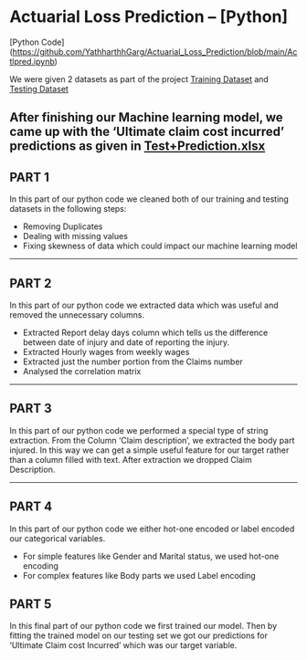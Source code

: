 # Actuarial Loss Prediction – [Python]
[Python Code] (https://github.com/YathharthhGarg/Actuarial_Loss_Prediction/blob/main/Actlpred.ipynb)

We were given 2 datasets as part of the project
[Training Dataset]( https://github.com/YathharthhGarg/Actuarial_Loss_Prediction/blob/main/train.csv) and [Testing Dataset]( https://github.com/YathharthhGarg/Actuarial_Loss_Prediction/blob/main/test.csv)

After finishing our Machine learning model, we came up with the ‘Ultimate claim cost incurred’ predictions as given in [Test+Prediction.xlsx]( https://github.com/YathharthhGarg/Actuarial_Loss_Prediction/blob/main/test%2Bprediction.xlsx)
---
## PART 1
In this part of our python code we cleaned both of our training and testing datasets in the following steps:
-	Removing Duplicates
-	Dealing with missing values
-	Fixing skewness of data which could impact our machine learning model
---

## PART 2
In this part of our python code we extracted data which was useful and removed the unnecessary columns.
-	Extracted Report delay days column which tells us the difference between date of injury and date of reporting the injury.
-	Extracted Hourly wages from weekly wages
-	Extracted just the number portion from the Claims number
-	Analysed the correlation matrix
---

## PART 3
In this part of our python code we performed a special type of string extraction. From the Column ‘Claim description’, we extracted the body part injured. In this way we can get a simple useful feature for our target rather than a column filled with text. 
After extraction we dropped Claim Description.

---
## PART 4
In this part of our python code we either hot-one encoded or label encoded our categorical variables.
-	For simple features like Gender and Marital status, we used hot-one encoding
-	For complex features like Body parts we used Label encoding

## PART 5
In this final part of our python code we first trained our model. Then by fitting the trained model on our testing set we got our predictions for ‘Ultimate Claim cost Incurred’ which was our target variable.


